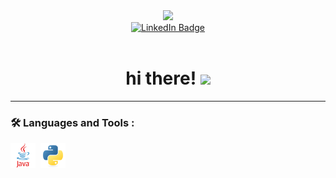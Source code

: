 <div id="header" align="center">
  <img src="https://media.giphy.com/media/aQNL1AvygPlp8G42pk/giphy.gif" width="100"/>
</div>

<div id="badges" align="center">
  <a href="https://www.linkedin.com/in/carine-harb/">
    <img src="https://img.shields.io/badge/LinkedIn-blue?style=for-the-badge&logo=linkedin&logoColor=white" alt="LinkedIn Badge"/>
  </a>
 </div>
 
 <div id="badges" align="center">
<img src="https://komarev.com/ghpvc/?username=carineharb&style=flat-square&color=blue" alt=""/>

<h1>
  hi there!
  <img src="https://media.giphy.com/media/hvRJCLFzcasrR4ia7z/giphy.gif" width="30px"/>
</h1>

 </div> 


---

### :hammer_and_wrench: Languages and Tools : 
<div>
  <img src="https://github.com/devicons/devicon/blob/master/icons/java/java-original-wordmark.svg" title="Java" alt="Java" width="40" height="40"/>&nbsp;
  <img src="https://github.com/devicons/devicon/blob/master/icons/python/python-original.svg" title="Python" alt="Python"  width="40" height="40"/>&nbsp;
  
<!--
**carineharb/carineharb** is a ✨ _special_ ✨ repository because its `README.md` (this file) appears on your GitHub profile.

Here are some ideas to get you started:

- 🔭 I’m currently working on ...
- 🌱 I’m currently learning ...
- 👯 I’m looking to collaborate on ...
- 🤔 I’m looking for help with ...
- 💬 Ask me about ...
- 📫 How to reach me: ...
- 😄 Pronouns: ...
- ⚡ Fun fact: ...
-->
